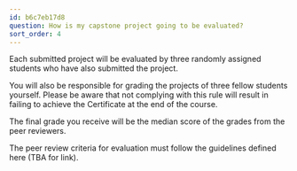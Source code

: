 ```yaml
---
id: b6c7eb17d8
question: How is my capstone project going to be evaluated?
sort_order: 4
---
```


Each submitted project will be evaluated by three randomly assigned students who have also submitted the project.

You will also be responsible for grading the projects of three fellow students yourself. Please be aware that not complying with this rule will result in failing to achieve the Certificate at the end of the course.

The final grade you receive will be the median score of the grades from the peer reviewers.

The peer review criteria for evaluation must follow the guidelines defined here (TBA for link).
